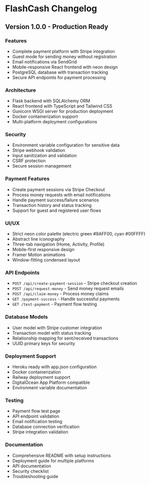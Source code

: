 # FlashCash Changelog

## Version 1.0.0 - Production Ready

### Features
- Complete payment platform with Stripe integration
- Guest mode for sending money without registration
- Email notifications via SendGrid
- Mobile-responsive React frontend with neon design
- PostgreSQL database with transaction tracking
- Secure API endpoints for payment processing

### Architecture
- Flask backend with SQLAlchemy ORM
- React frontend with TypeScript and Tailwind CSS
- Gunicorn WSGI server for production deployment
- Docker containerization support
- Multi-platform deployment configurations

### Security
- Environment variable configuration for sensitive data
- Stripe webhook validation
- Input sanitization and validation
- CSRF protection
- Secure session management

### Payment Features
- Create payment sessions via Stripe Checkout
- Process money requests with email notifications
- Handle payment success/failure scenarios
- Transaction history and status tracking
- Support for guest and registered user flows

### UI/UX
- Strict neon color palette (electric green #9AFF00, cyan #00FFFF)
- Abstract line iconography
- Three-tab navigation (Home, Activity, Profile)
- Mobile-first responsive design
- Framer Motion animations
- Window-fitting condensed layout

### API Endpoints
- `POST /api/create-payment-session` - Stripe checkout creation
- `POST /api/request-money` - Send money request emails
- `POST /api/claim-money` - Process money claims
- `GET /payment-success` - Handle successful payments
- `GET /test-payment` - Payment flow testing

### Database Models
- User model with Stripe customer integration
- Transaction model with status tracking
- Relationship mapping for sent/received transactions
- UUID primary keys for security

### Deployment Support
- Heroku ready with app.json configuration
- Docker containerization
- Railway deployment support
- DigitalOcean App Platform compatible
- Environment variable documentation

### Testing
- Payment flow test page
- API endpoint validation
- Email notification testing
- Database connection verification
- Stripe integration validation

### Documentation
- Comprehensive README with setup instructions
- Deployment guide for multiple platforms
- API documentation
- Security checklist
- Troubleshooting guide